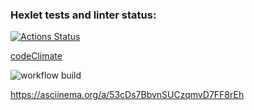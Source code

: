 ### Hexlet tests and linter status:
[![Actions Status](https://github.com/yakovlevaos/frontend-project-lvl1/workflows/hexlet-check/badge.svg)](https://github.com/yakovlevaos/frontend-project-lvl1/actions)

[codeClimate]("https://codeclimate.com/github/codeclimate/codeclimate/maintainability")

![workflow build](https://github.com/yakovlevaos/frontend-project-lvl1/actions/workflows/app-actions.yml/badge.svg?event=push)

https://asciinema.org/a/53cDs7BbvnSUCzqmvD7FF8rEh